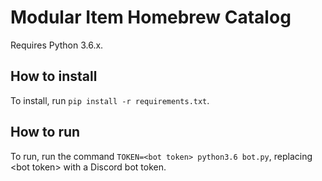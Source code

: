 # Modular Item Homebrew Catalog
Requires Python 3.6.x.

## How to install
To install, run `pip install -r requirements.txt`.

## How to run
To run, run the command `TOKEN=<bot token> python3.6 bot.py`, replacing
\<bot token> with a Discord bot token.